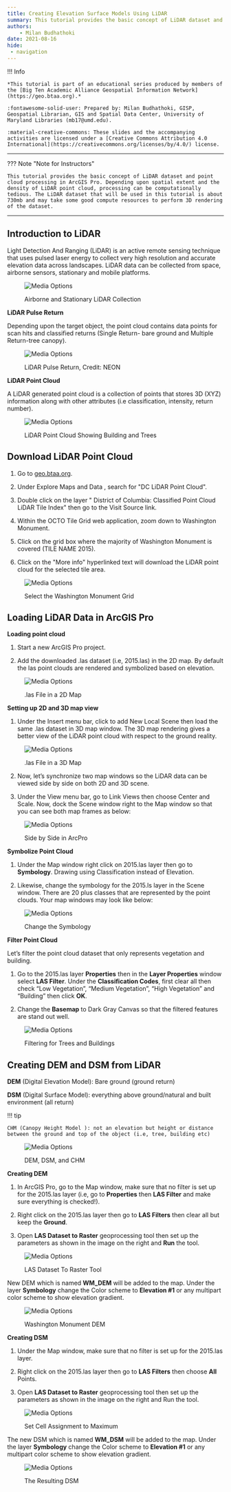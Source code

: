 ```yaml
---
title: Creating Elevation Surface Models Using LiDAR 
summary: This tutorial provides the basic concept of LiDAR dataset and point cloud processing in ArcGIS Pro. Depending upon spatial extent and the density of LiDAR point cloud, processing can be computationally tedious. The LiDAR dataset that will be used in this tutorial is about 730mb and may take some good compute resources to perform 3D rendering of the dataset.
authors:
    - Milan Budhathoki
date: 2021-08-16
hide:
 - navigation
---
```


!!! Info

    *This tutorial is part of an educational series produced by members of the [Big Ten Academic Alliance Geospatial Information Network](https://geo.btaa.org).*

    :fontawesome-solid-user: Prepared by: Milan Budhathoki, GISP, Geospatial Librarian, GIS and Spatial Data Center, University of Maryland Libraries (mb17@umd.edu). 

    :material-creative-commons: These slides and the accompanying activities are licensed under a [Creative Commons Attribution 4.0 International](https://creativecommons.org/licenses/by/4.0/) license.

------------------------------

??? Note "Note for Instructors"

    This tutorial provides the basic concept of LiDAR dataset and point cloud processing in ArcGIS Pro. Depending upon spatial extent and the density of LiDAR point cloud, processing can be computationally tedious. The LiDAR dataset that will be used in this tutorial is about 730mb and may take some good compute resources to perform 3D rendering of the dataset.

------------------------------

## Introduction to LiDAR

Light Detection And Ranging (LiDAR) is an active remote sensing technique that uses pulsed laser energy to collect very high resolution and accurate elevation data across landscapes. LiDAR data can be collected from space, airborne sensors, stationary and mobile platforms.

<figure markdown>

![Media Options](images/lidar-intro.png)<figcaption>Airborne and Stationary LiDAR Collection</figcaption>

</figure>

**LiDAR Pulse Return**

Depending upon the target object, the point cloud contains data points for scan hits and classified returns (Single Return- bare ground and Multiple Return-tree canopy).

<figure markdown>

![Media Options](images/pulse-return.png)<figcaption>LiDAR Pulse Return, Credit: NEON</figcaption>

</figure>

**LiDAR Point Cloud**

A LiDAR generated point cloud is a collection of points that stores 3D (XYZ) information along with other attributes (i.e classification, intensity, return number).

<figure markdown>

![Media Options](images/point-cloud.png)<figcaption>LiDAR Point Cloud Showing Building and Trees</figcaption>

</figure>

## Download LiDAR Point Cloud

1.  Go to [geo.btaa.org](geo.btaa.org).

2.  Under Explore Maps and Data , search for "DC LiDAR Point Cloud".

3.  Double click on the layer " District of Columbia: Classified Point Cloud LiDAR Tile Index" then go to the Visit Source link.

4.  Within the OCTO Tile Grid web application, zoom down to Washington Monument.

5.  Click on the grid box where the majority of Washington Monument is covered (TILE NAME 2015).

6.  Click on the "More info" hyperlinked text will download the LiDAR point cloud for the selected tile area.

<figure markdown>

![Media Options](images/washington-monument-grid.png)<figcaption>Select the Washington Monument Grid</figcaption>

</figure>

## Loading LiDAR Data in ArcGIS Pro

**Loading point cloud**

1.  Start a new ArcGIS Pro project.

2.  Add the downloaded .las dataset (i.e, 2015.las) in the 2D map. By default the las point clouds are rendered and symbolized based on elevation.

<figure markdown>

![Media Options](images/las-2d.png)<figcaption>.las File in a 2D Map</figcaption>

</figure>

**Setting up 2D and 3D map view**

1. Under the Insert menu bar, click to add New Local Scene then load the same .las dataset in 3D map window. The 3D map rendering gives a better view of the LiDAR point cloud with respect to the ground reality.

<figure markdown>

![Media Options](images/las-3d.png)<figcaption>.las File in a 3D Map</figcaption>

</figure>

2. Now, let’s synchronize two map windows so the LiDAR data can be viewed side by side on both 2D and 3D scene.

3.	Under the View menu bar,  go to Link Views then choose 
Center and Scale. Now, dock the Scene window right to the Map
 window so that you can see both map frames as below:

<figure markdown>

![Media Options](images/side-by-side.png)<figcaption>Side by Side in ArcPro</figcaption>

</figure>

**Symbolize Point Cloud**

1. Under the Map window right click on 2015.las layer then go to **Symbology**. Drawing using Classification instead of Elevation.

2. Likewise, change the symbology for the 2015.ls layer in the Scene window. There are 20 plus classes that are represented by the point clouds. Your map windows may look like below:

<figure markdown>

![Media Options](images/symbolize-point-cloud.png)<figcaption>Change the Symbology</figcaption>

</figure>

**Filter Point Cloud**

Let’s filter the point cloud dataset that only represents vegetation and building.

1. Go to the 2015.las layer **Properties** then in the **Layer Properties** window select **LAS Filter**. Under the **Classification Codes**, first clear all then check  “Low Vegetation”, “Medium Vegetation”, “High Vegetation” and “Building” then click **OK**.

2. Change the **Basemap** to Dark Gray Canvas so that the filtered features are stand out well.

<figure markdown>

![Media Options](images/filter-point-cloud.png)<figcaption>Filtering for Trees and Buildings</figcaption>

</figure>

## Creating DEM and DSM from LiDAR

**DEM** (Digital Elevation Model): Bare ground (ground return)

**DSM** (Digital Surface Model): everything above ground/natural and built environment (all return)

!!! tip

    CHM (Canopy Height Model ): not an elevation but height or distance between the ground and top of the object (i.e, tree, building etc) 

<figure markdown>

![Media Options](images/dem-dsm-chm.png)<figcaption>DEM, DSM, and CHM</figcaption>

</figure>

**Creating DEM**

1. In ArcGIS Pro, go to the Map window, make sure that no filter is set up for the 2015.las layer (i.e, go to **Properties** then **LAS Filter** and make sure everything is checked!).

2. Right click on the 2015.las layer then go to **LAS Filters** then clear all but keep the **Ground**.

3. Open **LAS Dataset to Raster** geoprocessing tool then set up the parameters as shown in the image on the right and **Run** the tool.

<figure markdown>

![Media Options](images/las-to-raster.png)<figcaption>LAS Dataset To Raster Tool</figcaption>

</figure>

New DEM which is named **WM_DEM** will be added to the map. Under the layer **Symbology** change the Color scheme to **Elevation #1** or any multipart color scheme to show elevation gradient. 

<figure markdown>

![Media Options](images/wash-mon-dem.png)<figcaption>Washington Monument DEM</figcaption>

</figure>

**Creating DSM**

1. Under the Map window, make sure that no filter is set up for the 2015.las layer.

2. Right click on the 2015.las layer then go to **LAS Filters** then choose **All** Points.

3. Open **LAS Dataset to Raster** geoprocessing tool then set up the parameters as shown in the image on the right and Run the tool.

<figure markdown>

![Media Options](images/las-to-raster-max.png)<figcaption>Set Cell Assignment to Maximum</figcaption>

</figure>

The new DSM which is named **WM_DSM** will be added to the map. Under the layer **Symbology** change the Color scheme to **Elevation #1** or any multipart color scheme to show elevation gradient. 

<figure markdown>

![Media Options](images/output-dsm.png)<figcaption>The Resulting DSM</figcaption>

</figure>
